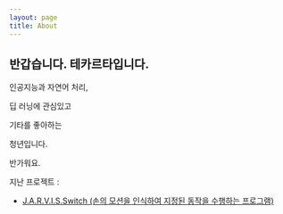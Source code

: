 ```yaml
---
layout: page
title: About
---
```


## 반갑습니다. 테카르타입니다.



인공지능과 자연어 처리,

딥 러닝에 관심있고

기타를 좋아하는

청년입니다.

반가워요.





지난 프로젝트 : 

- <a href = "https://gitlab.com/pirl-intern/smart-switch">J.A.R.V.I.S.Switch (손의 모션을 인식하여 지정된 동작을 수행하는 프로그램)</a>